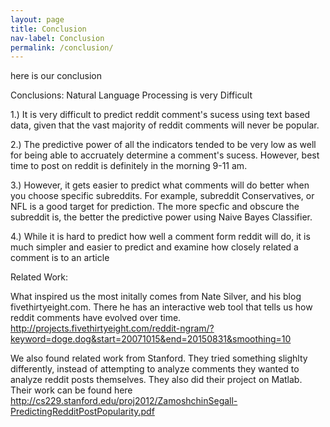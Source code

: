 ```yaml
---
layout: page
title: Conclusion
nav-label: Conclusion
permalink: /conclusion/
---
```


here is our conclusion

Conclusions: Natural Language Processing is very Difficult 

1.) It is very difficult to predict reddit comment's sucess using text based data, given that the vast majority of reddit comments will never be popular.

2.) The predictive power of all the indicators tended to be very low as well for being able to accruately determine a comment's sucess. However, best time to post on reddit is definitely in the morning 9-11 am. 

3.) However, it gets easier to predict what comments will do better when you choose specific subreddits. For example, subreddit Conservatives, or NFL is a good target for prediction. The more specfic and obscure the subreddit is, the better the predictive power using Naive Bayes Classifier.

4.) While it is hard to predict how well a comment form reddit will do, it is much simpler and easier to predict and examine how closely related a comment is to an article

Related Work:

What inspired us the most initally comes from Nate Silver, and his blog fivethirtyeight.com. There he has an interactive web tool that tells us how reddit comments have evolved over time. http://projects.fivethirtyeight.com/reddit-ngram/?keyword=doge.dog&start=20071015&end=20150831&smoothing=10

We also found related work from Stanford. They tried something slighlty differently, instead of attempting to analyze comments they wanted to analyze reddit posts themselves. They also did their project on Matlab. Their work can be found here
http://cs229.stanford.edu/proj2012/ZamoshchinSegall-PredictingRedditPostPopularity.pdf
